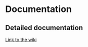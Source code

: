 # Documentation

## Detailed documentation 

[Link to the wiki](https://github.com/HEIDI-Heimat-Digital/documentation/wiki)
